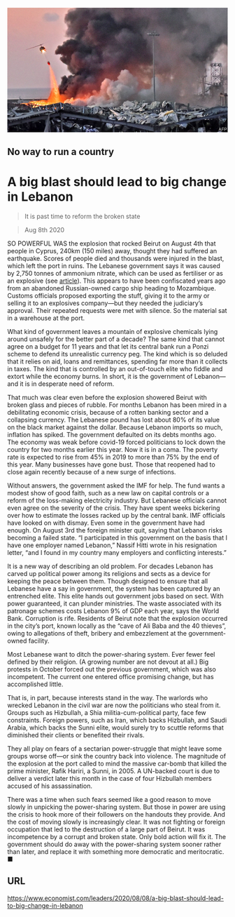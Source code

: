 ![](./images/20200808_LDP001_0.jpg)

## No way to run a country

# A big blast should lead to big change in Lebanon

> It is past time to reform the broken state

> Aug 8th 2020

SO POWERFUL WAS the explosion that rocked Beirut on August 4th that people in Cyprus, 240km (150 miles) away, thought they had suffered an earthquake. Scores of people died and thousands were injured in the blast, which left the port in ruins. The Lebanese government says it was caused by 2,750 tonnes of ammonium nitrate, which can be used as fertiliser or as an explosive (see [article](https://www.economist.com//middle-east-and-africa/2020/08/05/beirut-after-the-blast-the-crunch-of-glass-acrid-smoke-and-stairs-slick-with-blood)). This appears to have been confiscated years ago from an abandoned Russian-owned cargo ship heading to Mozambique. Customs officials proposed exporting the stuff, giving it to the army or selling it to an explosives company—but they needed the judiciary’s approval. Their repeated requests were met with silence. So the material sat in a warehouse at the port.

What kind of government leaves a mountain of explosive chemicals lying around unsafely for the better part of a decade? The same kind that cannot agree on a budget for 11 years and that let its central bank run a Ponzi scheme to defend its unrealistic currency peg. The kind which is so deluded that it relies on aid, loans and remittances, spending far more than it collects in taxes. The kind that is controlled by an out-of-touch elite who fiddle and extort while the economy burns. In short, it is the government of Lebanon—and it is in desperate need of reform.

That much was clear even before the explosion showered Beirut with broken glass and pieces of rubble. For months Lebanon has been mired in a debilitating economic crisis, because of a rotten banking sector and a collapsing currency. The Lebanese pound has lost about 80% of its value on the black market against the dollar. Because Lebanon imports so much, inflation has spiked. The government defaulted on its debts months ago. The economy was weak before covid-19 forced politicians to lock down the country for two months earlier this year. Now it is in a coma. The poverty rate is expected to rise from 45% in 2019 to more than 75% by the end of this year. Many businesses have gone bust. Those that reopened had to close again recently because of a new surge of infections.

Without answers, the government asked the IMF for help. The fund wants a modest show of good faith, such as a new law on capital controls or a reform of the loss-making electricity industry. But Lebanese officials cannot even agree on the severity of the crisis. They have spent weeks bickering over how to estimate the losses racked up by the central bank. IMF officials have looked on with dismay. Even some in the government have had enough. On August 3rd the foreign minister quit, saying that Lebanon risks becoming a failed state. “I participated in this government on the basis that I have one employer named Lebanon,” Nassif Hitti wrote in his resignation letter, “and I found in my country many employers and conflicting interests.”

It is a new way of describing an old problem. For decades Lebanon has carved up political power among its religions and sects as a device for keeping the peace between them. Though designed to ensure that all Lebanese have a say in government, the system has been captured by an entrenched elite. This elite hands out government jobs based on sect. With power guaranteed, it can plunder ministries. The waste associated with its patronage schemes costs Lebanon 9% of GDP each year, says the World Bank. Corruption is rife. Residents of Beirut note that the explosion occurred in the city’s port, known locally as the “cave of Ali Baba and the 40 thieves”, owing to allegations of theft, bribery and embezzlement at the government-owned facility.

Most Lebanese want to ditch the power-sharing system. Ever fewer feel defined by their religion. (A growing number are not devout at all.) Big protests in October forced out the previous government, which was also incompetent. The current one entered office promising change, but has accomplished little.

That is, in part, because interests stand in the way. The warlords who wrecked Lebanon in the civil war are now the politicians who steal from it. Groups such as Hizbullah, a Shia militia-cum-political party, face few constraints. Foreign powers, such as Iran, which backs Hizbullah, and Saudi Arabia, which backs the Sunni elite, would surely try to scuttle reforms that diminished their clients or benefited their rivals.

They all play on fears of a sectarian power-struggle that might leave some groups worse off—or sink the country back into violence. The magnitude of the explosion at the port called to mind the massive car-bomb that killed the prime minister, Rafik Hariri, a Sunni, in 2005. A UN-backed court is due to deliver a verdict later this month in the case of four Hizbullah members accused of his assassination.

There was a time when such fears seemed like a good reason to move slowly in unpicking the power-sharing system. But those in power are using the crisis to hook more of their followers on the handouts they provide. And the cost of moving slowly is increasingly clear. It was not fighting or foreign occupation that led to the destruction of a large part of Beirut. It was incompetence by a corrupt and broken state. Only bold action will fix it. The government should do away with the power-sharing system sooner rather than later, and replace it with something more democratic and meritocratic. ■

## URL

https://www.economist.com/leaders/2020/08/08/a-big-blast-should-lead-to-big-change-in-lebanon
